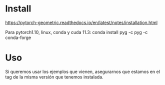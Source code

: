 # Install
https://pytorch-geometric.readthedocs.io/en/latest/notes/installation.html

Para pytorch1.10, linux, conda y cuda 11.3:
conda install pyg -c pyg -c conda-forge


# Uso
Si queremos usar los ejemplos que vienen, asegurarnos que estamos en el tag de la misma versión que tenemos instalada.
